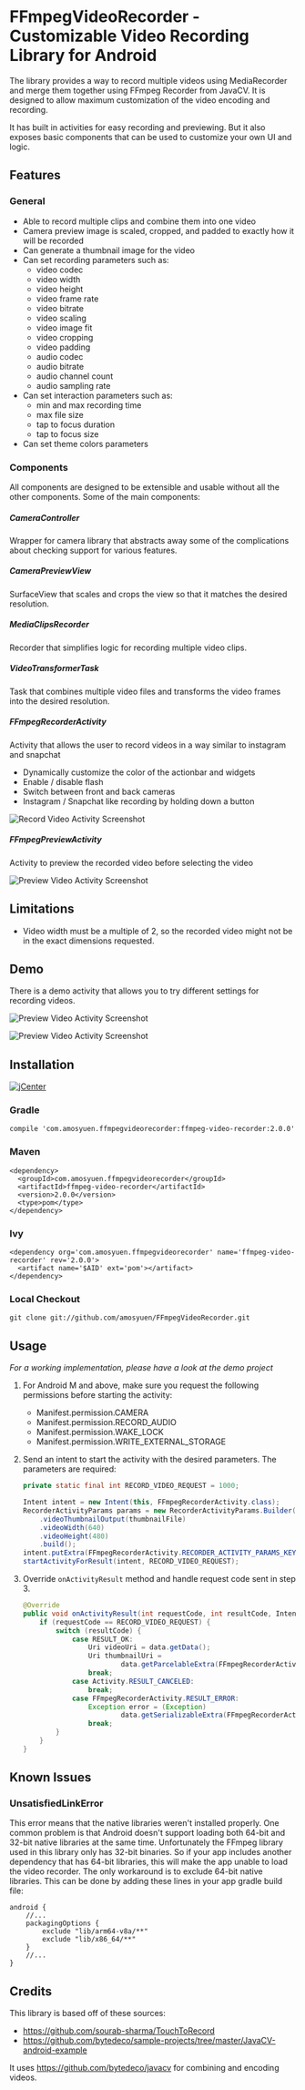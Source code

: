# FFmpegVideoRecorder - Customizable Video Recording Library for Android

The library provides a way to record multiple videos using MediaRecorder and merge them together
using FFmpeg Recorder from JavaCV. It is designed to allow maximum customization of the video
encoding and recording.

It has built in activities for easy recording and previewing. But it also exposes basic components
that can be used to customize your own UI and logic.

## Features

### General

- Able to record multiple clips and combine them into one video
- Camera preview image is scaled, cropped, and padded to exactly how it will be recorded
- Can generate a thumbnail image for the video
- Can set recording parameters such as:
    - video codec
    - video width
    - video height
    - video frame rate
    - video bitrate
    - video scaling
    - video image fit
    - video cropping
    - video padding
    - audio codec
    - audio bitrate
    - audio channel count
    - audio sampling rate
- Can set interaction parameters such as:
    - min and max recording time
    - max file size
    - tap to focus duration
    - tap to focus size
- Can set theme colors parameters

### Components

All components are designed to be extensible and usable without all the other components. Some of
the main components:

##### CameraController

Wrapper for camera library that abstracts away some of the complications about checking support
for various features.

##### CameraPreviewView

SurfaceView that scales and crops the view so that it matches the desired resolution.

##### MediaClipsRecorder

Recorder that simplifies logic for recording multiple video clips.

##### VideoTransformerTask

Task that combines multiple video files and transforms the video frames into the desired resolution.

##### FFmpegRecorderActivity

Activity that allows the user to record videos in a way similar to instagram and snapchat

- Dynamically customize the color of the actionbar and widgets 
- Enable / disable flash
- Switch between front and back cameras
- Instagram / Snapchat like recording by holding down a button

![Record Video Activity Screenshot](./screenshots/record_video_activity.png "Record Video Activity")

##### FFmpegPreviewActivity

Activity to preview the recorded video before selecting the video

![Preview Video Activity Screenshot](./screenshots/preview_video_activity.png "Preview Video Activity")

## Limitations

- Video width must be a multiple of 2, so the recorded video might not be in the exact dimensions requested.

## Demo

There is a demo activity that allows you to try different settings for recording videos.

![Preview Video Activity Screenshot](./screenshots/demo_recording_options.png "Demo Recording Options Activity")

![Preview Video Activity Screenshot](./screenshots/demo_results.png "Demo Recorded Videos")

## Installation

[![jCenter](https://api.bintray.com/packages/amosyuen/maven/FFmpegVideoRecorder/images/download.svg) ](https://bintray.com/amosyuen/maven/FFmpegVideoRecorder/_latestVersion)

### Gradle

```
compile 'com.amosyuen.ffmpegvideorecorder:ffmpeg-video-recorder:2.0.0'
```

### Maven

```
<dependency>
  <groupId>com.amosyuen.ffmpegvideorecorder</groupId>
  <artifactId>ffmpeg-video-recorder</artifactId>
  <version>2.0.0</version>
  <type>pom</type>
</dependency>
```

### Ivy

```
<dependency org='com.amosyuen.ffmpegvideorecorder' name='ffmpeg-video-recorder' rev='2.0.0'>
  <artifact name='$AID' ext='pom'></artifact>
</dependency>
```

### Local Checkout

```
git clone git://github.com/amosyuen/FFmpegVideoRecorder.git
```

## Usage

*For a working implementation, please have a look at the demo project*

1. For Android M and above, make sure you request the following permissions before starting the activity:

    - Manifest.permission.CAMERA
    - Manifest.permission.RECORD_AUDIO
    - Manifest.permission.WAKE_LOCK
    - Manifest.permission.WRITE_EXTERNAL_STORAGE

3. Send an intent to start the activity with the desired parameters. The parameters are required:

	```java
	private static final int RECORD_VIDEO_REQUEST = 1000;

	Intent intent = new Intent(this, FFmpegRecorderActivity.class);
	RecorderActivityParams params = new RecorderActivityParams.Builder(videoFile)
        .videoThumbnailOutput(thumbnailFile)
        .videoWidth(640)
        .videoHeight(480)
        .build();
    intent.putExtra(FFmpegRecorderActivity.RECORDER_ACTIVITY_PARAMS_KEY, params);
    startActivityForResult(intent, RECORD_VIDEO_REQUEST);
    ```

4. Override `onActivityResult` method and handle request code sent in step 3.

    ```java
    @Override
    public void onActivityResult(int requestCode, int resultCode, Intent data) {
        if (requestCode == RECORD_VIDEO_REQUEST) {
            switch (resultCode) {
                case RESULT_OK:
                    Uri videoUri = data.getData();
                    Uri thumbnailUri =
                            data.getParcelableExtra(FFmpegRecorderActivity.THUMBNAIL_URI_KEY);
                    break;
                case Activity.RESULT_CANCELED:
                    break;
                case FFmpegRecorderActivity.RESULT_ERROR:
                    Exception error = (Exception)
                            data.getSerializableExtra(FFmpegRecorderActivity.ERROR_PATH_KEY);
                    break;
            }
        }
    }
    ```

## Known Issues

### UnsatisfiedLinkError

This error means that the native libraries weren't installed properly. One common problem is that
Android doesn't support loading both 64-bit and 32-bit native libraries at the same time.
Unfortunately the FFmpeg library used in this library only has 32-bit binaries. So if your app
includes another dependency that has 64-bit libraries, this will make the app unable to load the
video recorder. The only workaround is to exclude 64-bit native libraries. This can be done by
adding these lines in your app gradle build file:

```
android {
    //...
    packagingOptions {
        exclude "lib/arm64-v8a/**"
        exclude "lib/x86_64/**"
    }
    //...
}
```

## Credits

This library is based off of these sources:

- https://github.com/sourab-sharma/TouchToRecord
- https://github.com/bytedeco/sample-projects/tree/master/JavaCV-android-example

It uses https://github.com/bytedeco/javacv for combining and encoding videos.

